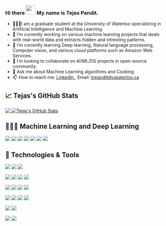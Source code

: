 ### Hi there <img src="https://raw.githubusercontent.com/MartinHeinz/MartinHeinz/master/wave.gif" width="30px"> My name is Tejas Pandit.
- 👨🏻‍🎓I am a graduate student at the University of Waterloo specializing in Artificial Intelligence and Machine Learning.
- 🔭 I’m currently working on various machine learning projects that deals with real-world data and extracts hidden and intresting patterns.
- 🌱 I’m currently learning Deep learning, Natural language processing, Computer vision, and various cloud platforms such as Amazon Web Services.
- 👯 I’m looking to collaborate on AI/ML/DS projects in open-source community.
- 💬 Ask me about Machine Learning algorithms and Cooking.
- 📫 How to reach me: <a href = "https://www.linkedin.com/in/tejas-pandit/"> LinkedIn </a>, Email: <a href = "tnpandit@uwaterloo.ca"> tnpandit@uwaterloo.ca </a>

## &#x1f4c8; Tejas's GitHub Stats
<a href="https://github.com/MartinHeinz/MartinHeinz">
  <img align="center" src="https://github-readme-stats.vercel.app/api/top-langs/?username=tejasnp163&show_icons=true&hide=PHP,tex&theme=radical&line_height=27" />
</a>
<a href="https://github.com/MartinHeinz/MartinHeinz">
  <img align="center" src="https://github-readme-stats.vercel.app/api/?username=tejasnp163&show_icons=true&theme=radical&layout=compact&line_height=27&count_private=true" alt="Tejas's GitHub Stats" />
</a>

## 👨🏽‍💻 Machine Learning and Deep Learning
![](https://img.shields.io/badge/Tools-Tensorflow-informational?style=flat&logo=linux&logoColor=white&color=2E86C1)
![](https://img.shields.io/badge/Tools-Keras-informational?style=flat&logo=linux&logoColor=white&color=2E86C1)
![](https://img.shields.io/badge/Tools-PyTorch-informational?style=flat&logo=linux&logoColor=white&color=2E86C1)
![](https://img.shields.io/badge/Data_Visualization-Power_BI-informational?style=flat&logo=linux&logoColor=white&color=2E86C1)
![](https://img.shields.io/badge/Data_Visualization-Tableau-informational?style=flat&logo=linux&logoColor=white&color=2E86C1)
![](https://img.shields.io/badge/Field-Natural_Language_Processing-informational?style=flat&logo=linux&logoColor=white&color=2E86C1)
![](https://img.shields.io/badge/Field-Computer_Vision-informational?style=flat&logo=linux&logoColor=white&color=2E86C1)


## 🔧 Technologies & Tools
![](https://img.shields.io/badge/OS-Linux-informational?style=flat&logo=linux&logoColor=white&color=2E86C1)
![](https://img.shields.io/badge/OS-Ubuntu-informational?style=flat&logo=linux&logoColor=white&color=2E86C1)
![](https://img.shields.io/badge/Shell-Bash-informational?style=flat&logo=gnu-bash&logoColor=white&color=2E86C1)

![](https://img.shields.io/badge/Editor-IntelliJ_IDEA-informational?style=flat&logo=intellij-idea&logoColor=white&color=2E86C1)
![](https://img.shields.io/badge/Editor-Jupyter_Notebook-informational?style=flat&logo=intellij-idea&logoColor=white&color=2E86C1)
![](https://img.shields.io/badge/Editor-Visual_Studio-informational?style=flat&logo=intellij-idea&logoColor=white&color=2E86C1)
![](https://img.shields.io/badge/Tools-Dot_Net-informational?style=flat&logo=kubernetes&logoColor=white&color=2E86C1)

![](https://img.shields.io/badge/Code-Python-informational?style=flat&logo=python&logoColor=white&color=2E86C1)
![](https://img.shields.io/badge/Code-R-informational?style=flat&logo=python&logoColor=white&color=2E86C1)
![](https://img.shields.io/badge/Code-C++-informational?style=flat&logo=python&logoColor=white&color=2E86C1)
![](https://img.shields.io/badge/Code-JavaScript-informational?style=flat&logo=javascript&logoColor=white&color=2E86C1)

![](https://img.shields.io/badge/Tools-PostgreSQL-informational?style=flat&logo=postgresql&logoColor=white&color=2E86C1)
![](https://img.shields.io/badge/Tools-MondoDB-informational?style=flat&logo=postgresql&logoColor=white&color=2E86C1)
![](https://img.shields.io/badge/Tools-Hadoop-informational?style=flat&logo=postgresql&logoColor=white&color=2E86C1)
![](https://img.shields.io/badge/Tools-Spark-informational?style=flat&logo=postgresql&logoColor=white&color=2E86C1)

![](https://img.shields.io/badge/Tools-Docker-informational?style=flat&logo=docker&logoColor=white&color=2E86C1)
![](https://img.shields.io/badge/Tools-Kubernetes-informational?style=flat&logo=kubernetes&logoColor=white&color=2E86C1)

![](https://img.shields.io/badge/Cloud_Platform-Google_Cloud_Platform-informational?style=flat&logo=kubernetes&logoColor=white&color=2E86C1)
![](https://img.shields.io/badge/Cloud_Platform-Amazon_Web_Services-informational?style=flat&logo=kubernetes&logoColor=white&color=2E86C1)
